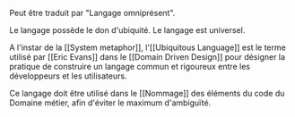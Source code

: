 Peut être traduit par "Langage omniprésent".

Le langage possède le don d'ubiquité.
Le langage est universel.

A l'instar de la [[System metaphor]], l'[[Ubiquitous Language]] est le terme utilisé par [[Eric Evans]] dans le [[Domain Driven Design]] pour désigner la pratique de construire un langage commun et rigoureux entre les développeurs et les utilisateurs.

Ce langage doit être utilisé dans le [[Nommage]] des éléments du code du Domaine métier, afin d'éviter le maximum d'ambiguïté.